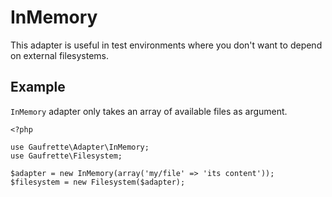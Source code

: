 # InMemory

This adapter is useful in test environments where you don't want to depend on external filesystems.

## Example

`InMemory` adapter only takes an array of available files as argument.

```
<?php

use Gaufrette\Adapter\InMemory;
use Gaufrette\Filesystem;

$adapter = new InMemory(array('my/file' => 'its content'));
$filesystem = new Filesystem($adapter);
```
